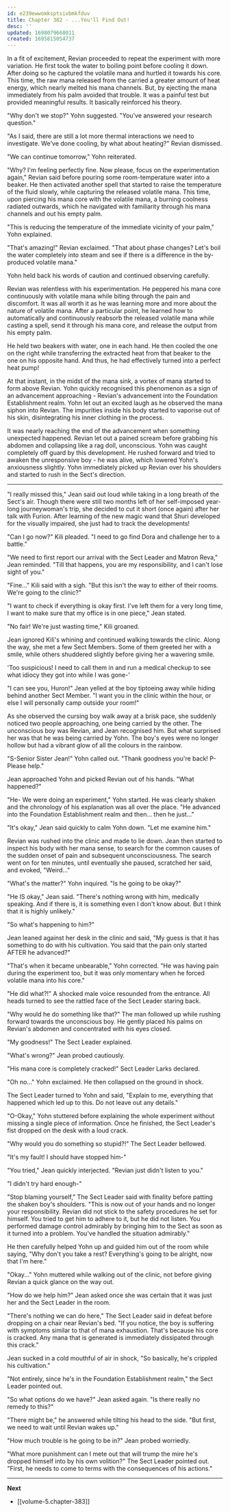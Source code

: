 ```yaml
---
id: e239ewwomksptsivbmkfduv
title: Chapter 382 - ...You'll Find Out!
desc: ''
updated: 1698079668011
created: 1695815054737
---
```


In a fit of excitement, Revian proceeded to repeat the experiment with more variation. He first took the water to boiling point before cooling it down. After doing so he captured the volatile mana and hurtled it towards his core. This time, the raw mana released from the carried a greater amount of heat energy, which nearly melted his mana channels. But, by ejecting the mana immediately from his palm avoided that trouble. It was a painful test but provided meaningful results. It basically reinforced his theory.

"Why don't we stop?" Yohn suggested. "You've answered your research question."

"As I said, there are still a lot more thermal interactions we need to investigate. We've done cooling, by what about heating?" Revian dismissed.

"We can continue tomorrow," Yohn reiterated.

"Why? I'm feeling perfectly fine. Now please, focus on the experimentation again," Revian said before pouring some room-temperature water into a beaker. He then activated another spell that started to raise the temperature of the fluid slowly, while capturing the released volatile mana. This time, upon piercing his mana core with the volatile mana, a burning coolness radiated outwards, which he navigated with familiarity through his mana channels and out his empty palm.

"This is reducing the temperature of the immediate vicinity of your palm," Yohn explained.

"That's amazing!" Revian exclaimed. "That about phase changes? Let's boil the water completely into steam and see if there is a difference in the by-produced volatile mana."

Yohn held back his words of caution and continued observing carefully.

Revian was relentless with his experimentation. He peppered his mana core continuously with volatile mana while biting through the pain and discomfort. It was all worth it as he was learning more and more about the nature of volatile mana. After a particular point, he learned how to automatically and continuously reabsorb the released volatile mana while casting a spell, send it through his mana core, and release the output from his empty palm.

He held two beakers with water, one in each hand. He then cooled the one on the right while transferring the extracted heat from that beaker to the one on his opposite hand. And thus, he had effectively turned into a perfect heat pump!

At that instant, in the midst of the mana sink, a vortex of mana started to form above Revian. Yohn quickly recognised this phenomenon as a sign of an advancement approaching - Revian's advancement into the Foundation Establishment realm. Yohn let out an excited laugh as he observed the mana siphon into Revian. The impurities inside his body started to vaporise out of his skin, disintegrating his inner clothing in the process.

It was nearly reaching the end of the advancement when something unexpected happened. Revian let out a pained scream before grabbing his abdomen and collapsing like a rag doll, unconscious. Yohn was caught completely off guard by this development. He rushed forward and tried to awaken the unresponsive boy - he was alive, which lowered Yohn's anxiousness slightly. Yohn immediately picked up Revian over his shoulders and started to rush in the Sect's direction.

____

"I really missed this," Jean said out loud while taking in a long breath of the Sect's air. Though there were still two months left of her self-imposed year-long journeywoman's trip, she decided to cut it short (once again) after her talk with Furion. After learning of the new magic wand that Shuri developed for the visually impaired, she just had to track the developments!

"Can I go now?" Kili pleaded. "I need to go find Dora and challenge her to a battle."

"We need to first report our arrival with the Sect Leader and Matron Reva," Jean reminded. "Till that happens, you are my responsibility, and I can't lose sight of you."

"Fine..." Kili said with a sigh. "But this isn't the way to either of their rooms. We're going to the clinic?"

"I want to check if everything is okay first. I've left them for a very long time, I want to make sure that my office is in one piece," Jean stated.

"No fair! We're just wasting time," Kili groaned.

Jean ignored Kili's whining and continued walking towards the clinic. Along the way, she met a few Sect Members. Some of them greeted her with a smile, while others shuddered slightly before giving her a wavering smile.

'Too suspicious! I need to call them in and run a medical checkup to see what idiocy they got into while I was gone-'

"I can see you, Huron!" Jean yelled at the boy tiptoeing away while hiding behind another Sect Member. "I want you in the clinic within the hour, or else I will personally camp outside your room!"

As she observed the cursing boy walk away at a brisk pace, she suddenly noticed two people approaching, one being carried by the other. The unconscious boy was Revian, and Jean recognised him. But what surprised her was that he was being carried by Yohn. The boy's eyes were no longer hollow but had a vibrant glow of all the colours in the rainbow.

"S-Senior Sister Jean!" Yohn called out. "Thank goodness you're back! P-Please help."

Jean approached Yohn and picked Revian out of his hands. "What happened?"

"He- We were doing an experiment," Yohn started. He was clearly shaken and the chronology of his explanation was all over the place. "He advanced into the Foundation Establishment realm and then... then he just..."

"It's okay," Jean said quickly to calm Yohn down. "Let me examine him."

Revian was rushed into the clinic and made to lie down. Jean then started to inspect his body with her mana sense, to search for the common causes of the sudden onset of pain and subsequent unconsciousness. The search went on for ten minutes, until eventually she paused, scratched her said, and evoked, "Weird..."

"What's the matter?" Yohn inquired. "Is he going to be okay?"

"He IS okay," Jean said. "There's nothing wrong with him, medically speaking. And if there is, it is something even I don't know about. But I think that it is highly unlikely."

"So what's happening to him?"

Jean leaned against her desk in the clinic and said, "My guess is that it has something to do with his cultivation. You said that the pain only started AFTER he advanced?"

"That's when it became unbearable," Yohn corrected. "He was having pain during the experiment too, but it was only momentary when he forced volatile mana into his core."

"He did what?!" A shocked male voice resounded from the entrance. All heads turned to see the rattled face of the Sect Leader staring back.

"Why would he do something like that?" The man followed up while rushing forward towards the unconscious boy. He gently placed his palms on Revian's abdomen and concentrated with his eyes closed.

"My goodness!" The Sect Leader explained.

"What's wrong?" Jean probed cautiously.

"His mana core is completely cracked!" Sect Leader Larks declared.

"Oh no..." Yohn exclaimed. He then collapsed on the ground in shock.

The Sect Leader turned to Yohn and said, "Explain to me, everything that happened which led up to this. Do not leave out any details."

"O-Okay," Yohn stuttered before explaining the whole experiment without missing a single piece of information. Once he finished, the Sect Leader's fist dropped on the desk with a loud crack.

"Why would you do something so stupid?!" The Sect Leader bellowed.

"It's my fault! I should have stopped him-"

"You tried," Jean quickly interjected. "Revian just didn't listen to you."

"I didn't try hard enough-"

"Stop blaming yourself," The Sect Leader said with finality before patting the shaken boy's shoulders. "This is now out of your hands and no longer your responsibility. Revian did not stick to the safety procedures he set for himself. You tried to get him to adhere to it, but he did not listen. You performed damage control admirably by bringing him to the Sect as soon as it turned into a problem. You've handled the situation admirably."

He then carefully helped Yohn up and guided him out of the room while saying, "Why don't you take a rest? Everything's going to be alright, now that I'm here."

"Okay..." Yohn muttered while walking out of the clinic, not before giving Revian a quick glance on the way out.

"How do we help him?" Jean asked once she was certain that it was just her and the Sect Leader in the room.

"There's nothing we can do here," The Sect Leader said in defeat before dropping on a chair near Revian's bed. "If you notice, the boy is suffering with symptoms similar to that of mana exhaustion. That's because his core is cracked. Any mana that is generated is immediately dissipated through this crack."

Jean sucked in a cold mouthful of air in shock, "So basically, he's crippled his cultivation."

"Not entirely, since he's in the Foundation Establishment realm," the Sect Leader pointed out.

"So what options do we have?" Jean asked again. "Is there really no remedy to this?"

"There might be," he answered while tilting his head to the side. "But first, we need to wait until Revian wakes up."

"How much trouble is he going to be in?" Jean probed worriedly.

"What more punishment can I mete out that will trump the mire he's dropped himself into by his own volition?" The Sect Leader pointed out. "First, he needs to come to terms with the consequences of his actions."

____

**Next**
* [[volume-5.chapter-383]]